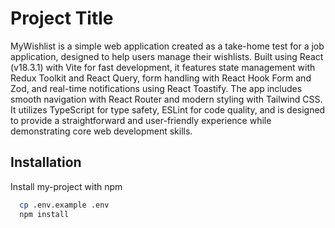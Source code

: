# Project Title

MyWishlist is a simple web application created as a take-home test for a job application, designed to help users manage their wishlists. Built using React (v18.3.1) with Vite for fast development, it features state management with Redux Toolkit and React Query, form handling with React Hook Form and Zod, and real-time notifications using React Toastify. The app includes smooth navigation with React Router and modern styling with Tailwind CSS. It utilizes TypeScript for type safety, ESLint for code quality, and is designed to provide a straightforward and user-friendly experience while demonstrating core web development skills.

## Installation

Install my-project with npm

```bash
  cp .env.example .env
  npm install
```
